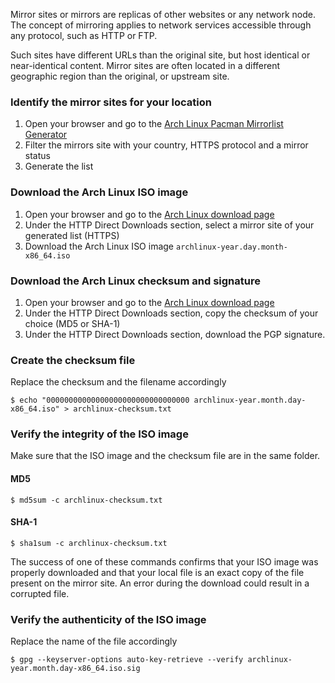 Mirror sites or mirrors are replicas of other websites or any network node. The concept of mirroring applies to network services accessible through any protocol, such as HTTP or FTP.

Such sites have different URLs than the original site, but host identical or near-identical content. Mirror sites are often located in a different geographic region than the original, or upstream site.

### Identify the mirror sites for your location
1. Open your browser and go to the [Arch Linux Pacman Mirrorlist Generator](https://www.archlinux.org/mirrorlist/)
1. Filter the mirrors site with your country, HTTPS protocol and a mirror status
1. Generate the list

### Download the Arch Linux ISO image
1. Open your browser and go to the [Arch Linux download page](https://www.archlinux.org/download/)
1. Under the HTTP Direct Downloads section, select a mirror site of your generated list (HTTPS)
1. Download the Arch Linux ISO image `archlinux-year.day.month-x86_64.iso`

### Download the Arch Linux checksum and signature
1. Open your browser and go to the [Arch Linux download page](https://www.archlinux.org/download/)
1. Under the HTTP Direct Downloads section, copy the checksum of your choice (MD5 or SHA-1)
1. Under the HTTP Direct Downloads section, download the PGP signature.

### Create the checksum file

Replace the checksum and the filename accordingly

```
$ echo "00000000000000000000000000000000 archlinux-year.month.day-x86_64.iso" > archlinux-checksum.txt
```

### Verify the integrity of the ISO image

Make sure that the ISO image and the checksum file are in the same folder.

#### MD5
```
$ md5sum -c archlinux-checksum.txt
```

#### SHA-1
```
$ sha1sum -c archlinux-checksum.txt
```

The success of one of these commands confirms that your ISO image was properly downloaded and that your local file is an exact copy of the file present on the mirror site. An error during the download could result in a corrupted file.

### Verify the authenticity of the ISO image

Replace the name of the file accordingly

```
$ gpg --keyserver-options auto-key-retrieve --verify archlinux-year.month.day-x86_64.iso.sig
```
